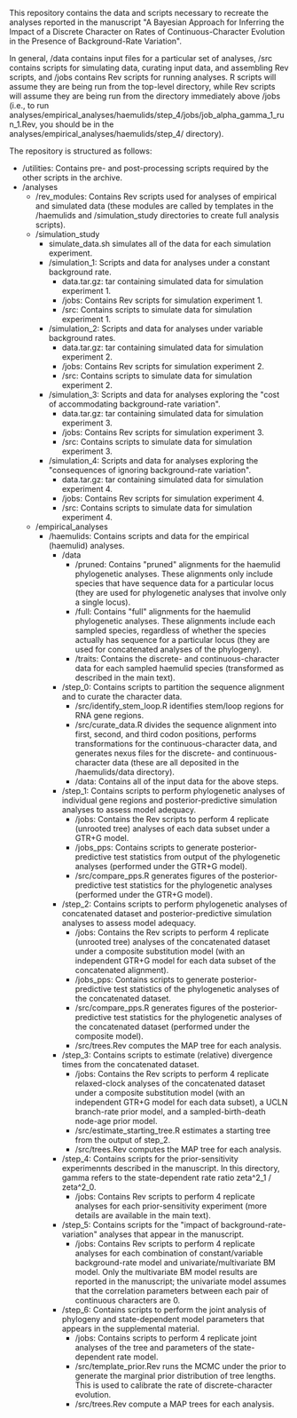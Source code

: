 This repository contains the data and scripts necessary to recreate the analyses reported in the  manuscript "A Bayesian Approach for Inferring the Impact of a Discrete Character on Rates of Continuous-Character Evolution in the Presence of Background-Rate Variation".

In general, /data contains input files for a particular set of analyses, /src contains scripts for simulating data, curating input data, and assembling Rev scripts, and /jobs contains Rev scripts for running analyses. R scripts will assume they are being run from the top-level directory, while Rev scripts will assume they are being run from the directory immediately above /jobs (i.e., to run analyses/empirical_analyses/haemulids/step_4/jobs/job_alpha_gamma_1_run_1.Rev, you should be in the analyses/empirical_analyses/haemulids/step_4/ directory).

The repository is structured as follows:

- /utilities: Contains pre- and post-processing scripts required by the other scripts in the archive.
- /analyses
    - /rev_modules: Contains Rev scripts used for analyses of empirical and simulated data (these modules are called by templates in the /haemulids and /simulation_study directories to create full analysis scripts).
    - /simulation_study
        - simulate_data.sh simulates all of the data for each simulation experiment.
        - /simulation_1: Scripts and data for analyses under a constant background rate.
            - data.tar.gz: tar containing simulated data for simulation experiment 1.
            - /jobs: Contains Rev scripts for simulation experiment 1.
            - /src: Contains scripts to simulate data for simulation experiment 1.
        - /simulation_2: Scripts and data for analyses under variable background rates.
            - data.tar.gz: tar containing simulated data for simulation experiment 2.
            - /jobs: Contains Rev scripts for simulation experiment 2.
            - /src: Contains scripts to simulate data for simulation experiment 2.
        - /simulation_3: Scripts and data for analyses exploring the "cost of accommodating background-rate variation".
            - data.tar.gz: tar containing simulated data for simulation experiment 3.
            - /jobs: Contains Rev scripts for simulation experiment 3.
            - /src: Contains scripts to simulate data for simulation experiment 3.
        - /simulation_4: Scripts and data for analyses exploring the "consequences of ignoring background-rate variation".
            - data.tar.gz: tar containing simulated data for simulation experiment 4.
            - /jobs: Contains Rev scripts for simulation experiment 4.
            - /src: Contains scripts to simulate data for simulation experiment 4.
    - /empirical_analyses
        - /haemulids: Contains scripts and data for the empirical (haemulid) analyses.
            - /data
                - /pruned: Contains "pruned" alignments for the haemulid phylogenetic analyses. These alignments only include species that have sequence data for a particular locus (they are used for phylogenetic analyses that involve only a single locus).
                - /full: Contains "full" alignments for the haemulid phylogenetic analyses. These alignments include each sampled species, regardless of whether the species actually has sequence for a particular locus (they are used for concatenated analyses of the phylogeny).
                - /traits: Contains the discrete- and continuous-character data for each sampled haemulid species (transformed as described in the main text).
            - /step_0: Contains scripts to partition the sequence alignment and to curate the character data.
                - /src/identify_stem_loop.R identifies stem/loop regions for RNA gene regions.
                - /src/curate_data.R divides the sequence alignment into first, second, and third codon positions, performs transformations for the continuous-character data, and generates nexus files for the discrete- and continuous-character data (these are all deposited in the /haemulids/data directory).
                - /data: Contains all of the input data for the above steps.
            - /step_1: Contains scripts to perform phylogenetic analyses of individual gene regions and posterior-predictive simulation analyses to assess model adequacy.
                - /jobs: Contains the Rev scripts to perform 4 replicate (unrooted tree) analyses of each data subset under a GTR+G model.
                - /jobs_pps: Contains scripts to generate posterior-predictive test statistics from output of the phylogenetic analyses (performed under the GTR+G model).
                - /src/compare_pps.R generates figures of the posterior-predictive test statistics for the phylogenetic analyses (performed under the GTR+G model).
            - /step_2: Contains scripts to perform phylogenetic analyses of concatenated dataset and posterior-predictive simulation analyses to assess model adequacy.
                - /jobs: Contains the Rev scripts to perform 4 replicate (unrooted tree) analyses of the concatenated dataset under a composite substitution model (with an independent GTR+G model for each data subset of the concatenated alignment).
                - /jobs_pps: Contains scripts to generate posterior-predictive test statistics of the phylogenetic analyses of the concatenated dataset.
                - /src/compare_pps.R generates figures of the posterior-predictive test statistics for the phylogenetic analyses of the concatenated dataset (performed under the composite model).
                - /src/trees.Rev computes the MAP tree for each analysis.
            - /step_3: Contains scripts to estimate (relative) divergence times from the concatenated dataset.
                - /jobs: Contains the Rev scripts to perform 4 replicate relaxed-clock analyses of the concatenated dataset under a composite substitution model (with an independent GTR+G model for each data subset), a UCLN branch-rate prior model, and a sampled-birth-death node-age prior model.
                - /src/estimate_starting_tree.R estimates a starting tree from the output of step_2.
                - /src/trees.Rev computes the MAP tree for each analysis.
            - /step_4: Contains scripts for the prior-sensitivity experimennts described in the manuscript. In this directory, gamma refers to the state-dependent rate ratio zeta^2_1 / zeta^2_0.
                - /jobs: Contains Rev scripts to perform 4 replicate analyses for each prior-sensitivity experiment (more details are available in the main text).
            - /step_5: Contains scripts for the "impact of background-rate-variation" analyses that appear in the manuscript.
                - /jobs: Contains Rev scripts to perform 4 replicate analyses for each combination of constant/variable background-rate model and univariate/multivariate BM model. Only the multivariate BM model results are reported in the manuscript; the univariate model assumes that the correlation parameters between each pair of continuous characters are 0.
            - /step_6: Contains scripts to perform the joint analysis of phylogeny and state-dependent model parameters that appears in the supplemental material.
                - /jobs: Contains scripts to perform 4 replicate joint analyses of the tree and parameters of the state-dependent rate model.
                - /src/template_prior.Rev runs the MCMC under the prior to generate the marginal prior distribution of tree lengths. This is used to calibrate the rate of discrete-character evolution.
                - /src/trees.Rev compute a MAP trees for each analysis.
